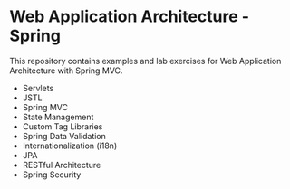 # Web Application Architecture - Spring

This repository contains examples and lab exercises for Web Application Architecture with Spring MVC.

- Servlets
- JSTL
- Spring MVC
- State Management
- Custom Tag Libraries
- Spring Data Validation
- Internationalization (i18n)
- JPA
- RESTful Architecture
- Spring Security